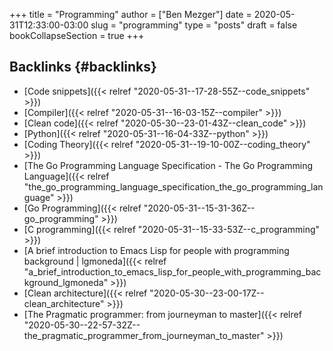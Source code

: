 +++
title = "Programming"
author = ["Ben Mezger"]
date = 2020-05-31T12:33:00-03:00
slug = "programming"
type = "posts"
draft = false
bookCollapseSection = true
+++

## Backlinks {#backlinks}

- [Code snippets]({{< relref "2020-05-31--17-28-55Z--code_snippets" >}})
- [Compiler]({{< relref "2020-05-31--16-03-15Z--compiler" >}})
- [Clean code]({{< relref "2020-05-30--23-01-43Z--clean_code" >}})
- [Python]({{< relref "2020-05-31--16-04-33Z--python" >}})
- [Coding Theory]({{< relref "2020-05-31--19-10-00Z--coding_theory" >}})
- [The Go Programming Language Specification - The Go Programming Language]({{< relref "the_go_programming_language_specification_the_go_programming_language" >}})
- [Go Programming]({{< relref "2020-05-31--15-31-36Z--go_programming" >}})
- [C programming]({{< relref "2020-05-31--15-33-53Z--c_programming" >}})
- [A brief introduction to Emacs Lisp for people with programming background | lgmoneda]({{< relref "a_brief_introduction_to_emacs_lisp_for_people_with_programming_background_lgmoneda" >}})
- [Clean architecture]({{< relref "2020-05-30--23-00-17Z--clean_architecture" >}})
- [The Pragmatic programmer: from journeyman to master]({{< relref "2020-05-30--22-57-32Z--the_pragmatic_programmer_from_journeyman_to_master" >}})

